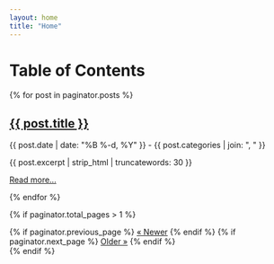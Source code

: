```yaml
---
layout: home
title: "Home"
---
```


# Table of Contents

{% for post in paginator.posts %}
  <h2><a href="{{ post.url | relative_url }}">{{ post.title }}</a></h2>
  <p>{{ post.date | date: "%B %-d, %Y" }} - {{ post.categories | join: ", " }}</p>
  <p>{{ post.excerpt | strip_html | truncatewords: 30 }}</p>
  <p><a href="{{ post.url | relative_url }}">Read more...</a></p>
{% endfor %}

{% if paginator.total_pages > 1 %}
  <div class="pagination">
    {% if paginator.previous_page %}
      <a href="{{ paginator.previous_page_path | relative_url }}">&laquo; Newer</a>
    {% endif %}
    {% if paginator.next_page %}
      <a href="{{ paginator.next_page_path | relative_url }}">Older &raquo;</a>
    {% endif %}
  </div>
{% endif %}

